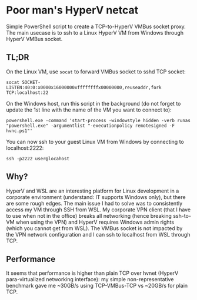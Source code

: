 # Poor man's HyperV netcat

Simple PowerShell script to create a TCP-to-HyperV VMBus socket proxy.
The main usecase is to ssh to a Linux HyperV VM from Windows through HyperV VMBus socket.

## TL;DR

On the Linux VM, use `socat` to forward VMBus socket to sshd TCP socket:

    socat SOCKET-LISTEN:40:0:x0000x16000000xffffffffx00000000,reuseaddr,fork TCP:localhost:22

On the Windows host, run this script in the background (do not forget to update the 1st line with the name of the VM you want to connect to):

    powershell.exe -command 'start-process -windowstyle hidden -verb runas "powershell.exe" -argumentlist "-executionpolicy remotesigned -F hvnc.ps1"'

You can now ssh to your guest Linux VM from Windows by connecting to localhost:2222:

    ssh -p2222 user@locahost

## Why?

HyperV and WSL are an interesting platform for Linux development in a corporate environment (understand: IT supports Windows only), but there are some rough edges.
The main issue I had to solve was to consistently access my VM through SSH from WSL.
My corporate VPN client (that I have to use when not in the office) breaks all networking (hence breaking ssh-to-VM when using the VPN) and HyperV requires Windows admin rights (which you cannot get from WSL).
The VMBus socket is not impacted by the VPN network configuration and I can ssh to localhost from WSL through TCP.

## Performance

It seems that performance is higher than plain TCP over hvnet (HyperV para-virtualized networking interface): my simple non-representative benchmark gave me ~30GB/s using TCP-VMBus-TCP vs ~20GB/s for plain TCP.
